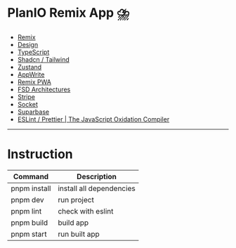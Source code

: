 # PlanIO Remix App ⛈️

- [Remix](https://remix.run/)
- [Design](https://ui8.net/cansaas/products/planio---to-do-list-productivity-app-ui-kit)
- [TypeScript](https://www.typescriptlang.org/)
- [Shadcn / Tailwind](https://ui.shadcn.com/)
- [Zustand](https://docs.pmnd.rs/zustand/getting-started/introduction)
- [AppWrite](https://appwrite.io/)
- [Remix PWA](https://remix-pwa.run/)
- [FSD Architectures](https://feature-sliced.design/docs/get-started/overview)
- [Stripe](https://stripe.com/)
- [Socket](https://socket.io/)
- [Suparbase](https://supabase.com/)
- [ESLint / Prettier | The JavaScript Oxidation Compiler](https://oxc-project.github.io/)

--- 

# Instruction

| Command      | Description              |
|--------------|--------------------------|
| pnpm install | install all dependencies |
| pnpm dev     | run project              |
| pnpm lint    | check with eslint        |
| pnpm build   | build app                |
| pnpm start   | run built app            |
